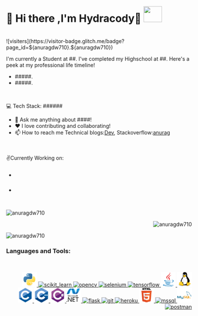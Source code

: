 <h1>🤠 Hi there ,I'm Hydracody🙏 <img src="https://media.giphy.com/media/hSo2KqGnSEnQJAuPQ1/giphy.gif" width="50" height="43"></h1>     

<br/>
![visiters](https://visitor-badge.glitch.me/badge?page_id=${anuragdw710}.${anuragdw710})

<br/>

I'm currently a Student at ##. I've completed my Highschool at ##. Here's a peek at my professional life timeline!
- #####.
- #####.

 <br/>
 
:computer: Tech Stack: ######
 - 💬 Ask me anything about ####!
 - ❤️ I love contributing and collaborating!
 - 📫 How to reach me Technical blogs:[Dev](https://dev.to/a/), Stackoverflow:[anurag](https://stackoverflow.com/users/15171403/anurag)
 
 <br/>
 
 ✌️Currently Working on:
- #####
- 


 <br/>
<p><img align="left" src="https://github-readme-streak-stats.herokuapp.com/?user=anuragdw710" alt="anuragdw710" />&nbsp;</p>
<p><img align="right" src="https://github-readme-stats.vercel.app/api?username=anuragdw710&show_icons=true&theme=maroongold" alt="anuragdw710" /></p>
 <br/>
 <p><img align="left" src="https://github-readme-stats.vercel.app/api/top-langs/?username=anuragdw710&layout=compact" alt="anuragdw710" /></p>
<br/>
 <h3 align="left">Languages and Tools:</h3>
 <br/>
<p align="right"> 
  <a href="https://www.python.org" target="_blank"> <img src="https://raw.githubusercontent.com/devicons/devicon/master/icons/python/python-original.svg" alt="python" width="40" height="40"/> </a><a href="https://scikit-learn.org/" target="_blank"> <img src="https://upload.wikimedia.org/wikipedia/commons/0/05/Scikit_learn_logo_small.svg" alt="scikit_learn" width="40" height="40"/> </a> <a href="https://opencv.org/" target="_blank"> <img src="https://www.vectorlogo.zone/logos/opencv/opencv-icon.svg" alt="opencv" width="40" height="40"/> </a>  <a href="https://www.selenium.dev" target="_blank"> <img src="https://raw.githubusercontent.com/detain/svg-logos/780f25886640cef088af994181646db2f6b1a3f8/svg/selenium-logo.svg" alt="selenium" width="40" height="40"/> </a> <a href="https://www.tensorflow.org" target="_blank"> <img src="https://www.vectorlogo.zone/logos/tensorflow/tensorflow-icon.svg" alt="tensorflow" width="40" height="40"/> </a><a href="https://www.java.com" target="_blank"> <img src="https://raw.githubusercontent.com/devicons/devicon/master/icons/java/java-original.svg" alt="java" width="40" height="40"/> </a> <a href="https://www.linux.org/" target="_blank"> <img src="https://raw.githubusercontent.com/devicons/devicon/master/icons/linux/linux-original.svg" alt="linux" width="40" height="40"/> </a><a href="https://www.cprogramming.com/" target="_blank"> <img src="https://raw.githubusercontent.com/devicons/devicon/master/icons/c/c-original.svg" alt="c" width="40" height="40"/> </a> <a href="https://www.w3schools.com/cpp/" target="_blank"> <img src="https://raw.githubusercontent.com/devicons/devicon/master/icons/cplusplus/cplusplus-original.svg" alt="cplusplus" width="40" height="40"/> </a> <a href="https://www.w3schools.com/cs/" target="_blank"> <img src="https://raw.githubusercontent.com/devicons/devicon/master/icons/csharp/csharp-original.svg" alt="csharp" width="40" height="40"/> </a> <a href="https://dotnet.microsoft.com/" target="_blank"> <img src="https://raw.githubusercontent.com/devicons/devicon/master/icons/dot-net/dot-net-original-wordmark.svg" alt="dotnet" width="40" height="40"/> </a> <a href="https://flask.palletsprojects.com/" target="_blank"> <img src="https://www.vectorlogo.zone/logos/pocoo_flask/pocoo_flask-icon.svg" alt="flask" width="40" height="40"/> </a> <a href="https://git-scm.com/" target="_blank"> <img src="https://www.vectorlogo.zone/logos/git-scm/git-scm-icon.svg" alt="git" width="40" height="40"/> </a> <a href="https://heroku.com" target="_blank"> <img src="https://www.vectorlogo.zone/logos/heroku/heroku-icon.svg" alt="heroku" width="40" height="40"/> </a> <a href="https://www.w3.org/html/" target="_blank"> <img src="https://raw.githubusercontent.com/devicons/devicon/master/icons/html5/html5-original-wordmark.svg" alt="html5" width="40" height="40"/> </a>  <a href="https://www.microsoft.com/en-us/sql-server" target="_blank"> <img src="https://www.svgrepo.com/show/303229/microsoft-sql-server-logo.svg" alt="mssql" width="40" height="40"/> </a> <a href="https://www.mysql.com/" target="_blank"> <img src="https://raw.githubusercontent.com/devicons/devicon/master/icons/mysql/mysql-original-wordmark.svg" alt="mysql" width="40" height="40"/> </a><a href="https://postman.com" target="_blank"> <img src="https://www.vectorlogo.zone/logos/getpostman/getpostman-icon.svg" alt="postman" width="40" height="40"/> </a></p>

<!-- [![Top Langs](https://github-readme-stats.vercel.app/api/top-langs/?username=anuragdw710&layout=compact)](https://github.com/anuragdw710/github-readme-stats)  -->


<!--
**anuragdw710/anuragdw710** is a ✨ _special_ ✨ repository because its `README.md` (this file) appears on your GitHub profile.

Here are some ideas to get you started:

- 🔭 I’m currently working on ...
- 🌱 I’m currently learning ...
- 👯 I’m looking to collaborate on ...
- 🤔 I’m looking for help with ...
- 💬 Ask me about ...
- 📫 How to reach me: ...
- 😄 Pronouns: ...
- ⚡ Fun fact: ...
-->

